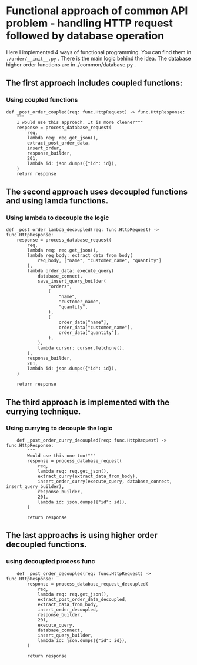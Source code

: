 # Functional approach of common API problem - handling HTTP request followed by database operation

Here I implemented 4 ways of functional programming. You can find them in `./order/__init__.py` . There is the main logic behind the idea. The database higher order functions are in ./common/database.py .

## The first approach includes coupled functions:

### Using coupled functions
```
def _post_order_coupled(req: func.HttpRequest) -> func.HttpResponse:
    """
    I would use this approach. It is more cleaner"""
    response = process_database_request(
        req,
        lambda req: req.get_json(),
        extract_post_order_data,
        insert_order,
        response_builder,
        201,
        lambda id: json.dumps({"id": id}),
    )
    return response
```


## The second approach uses decoupled functions and using lamda functions.

### Using lambda to decouple the logic
```
def _post_order_lambda_decoupled(req: func.HttpRequest) -> func.HttpResponse:
    response = process_database_request(
        req,
        lambda req: req.get_json(),
        lambda req_body: extract_data_from_body(
            req_body, ["name", "customer_name", "quantity"]
        ),
        lambda order_data: execute_query(
            database_connect,
            save_insert_query_builder(
                "orders",
                (
                    "name",
                    "customer_name",
                    "quantity",
                ),
                (
                    order_data["name"],
                    order_data["customer_name"],
                    order_data["quantity"],
                ),
            ),
            lambda cursor: cursor.fetchone(),
        ),
        response_builder,
        201,
        lambda id: json.dumps({"id": id}),
    )

    return response
```

## The third approach is implemented with the currying technique.

### Using currying to decouple the logic
```
    def _post_order_curry_decoupled(req: func.HttpRequest) -> func.HttpResponse:
        """
        Would use this one too!"""
        response = process_database_request(
            req,
            lambda req: req.get_json(),
            extract_curry(extract_data_from_body),
            insert_order_curry(execute_query, database_connect, insert_query_builder),
            response_builder,
            201,
            lambda id: json.dumps({"id": id}),
        )

        return response
```

## The last approachs is using higher order decoupled functions.

### using decoupled process func
```
    def _post_order_decoupled(req: func.HttpRequest) -> func.HttpResponse:
        response = process_database_request_decoupled(
            req,
            lambda req: req.get_json(),
            extract_post_order_data_decoupled,
            extract_data_from_body,
            insert_order_decoupled,
            response_builder,
            201,
            execute_query,
            database_connect,
            insert_query_builder,
            lambda id: json.dumps({"id": id}),
        )

        return response
```